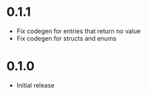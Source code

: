 # 0.1.1

- Fix codegen for entries that return no value
- Fix codegen for structs and enums

# 0.1.0

- Initial release
